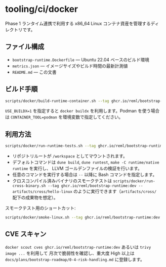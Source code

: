 # tooling/ci/docker

Phase 1 ランタイム連携で利用する x86_64 Linux コンテナ資産を管理するディレクトリです。

## ファイル構成

- `bootstrap-runtime.Dockerfile` — Ubuntu 22.04 ベースのビルド環境
- `metrics.json` — イメージサイズやビルド時間の最新計測値
- `README.md` — この文書

## ビルド手順

```bash
scripts/docker/build-runtime-container.sh --tag ghcr.io/reml/bootstrap-runtime:dev
```

`USE_BUILDX=1` を指定すると `docker buildx` を利用します。Podman を使う場合は
`CONTAINER_TOOL=podman` を環境変数で指定してください。

## 利用方法

```bash
scripts/docker/run-runtime-tests.sh --tag ghcr.io/reml/bootstrap-runtime:dev
```

- リポジトリルートが `/workspace` としてマウントされます。
- デフォルトコマンドは `dune build`, `dune runtest`, `make -C runtime/native runtime` を実行し、
  LLVM ゴールデンファイルの検証を行います。
- 任意のコマンドを実行する場合は `--` 以降に Bash コマンドを指定します。
- クロスコンパイル済みバイナリのスモークテストは `scripts/docker/run-cross-binary.sh --tag ghcr.io/reml/bootstrap-runtime:dev -- artifacts/cross/hello-linux`
  のように実行できます（`artifacts/cross/` 配下の成果物を想定）。

スモークテスト用のショートカット:

```bash
scripts/docker/smoke-linux.sh --tag ghcr.io/reml/bootstrap-runtime:dev
```

## CVE スキャン

`docker scout cves ghcr.io/reml/bootstrap-runtime:dev` あるいは `trivy image ...` を利用して
月次で脆弱性を確認し、重大度 High 以上は `docs/plans/bootstrap-roadmap/0-4-risk-handling.md` に登録します。
